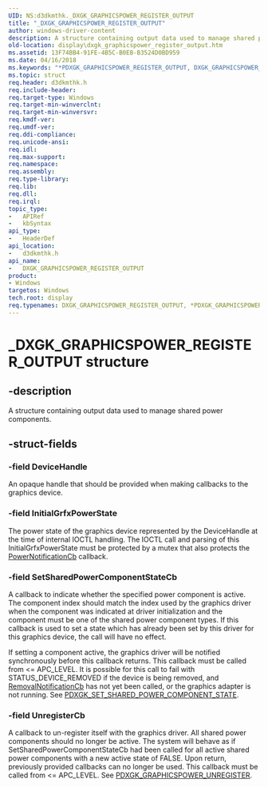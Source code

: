 ```yaml
---
UID: NS:d3dkmthk._DXGK_GRAPHICSPOWER_REGISTER_OUTPUT
title: "_DXGK_GRAPHICSPOWER_REGISTER_OUTPUT"
author: windows-driver-content
description: A structure containing output data used to manage shared power components.
old-location: display\dxgk_graphicspower_register_output.htm
ms.assetid: 13F74BB4-91FE-4B5C-B0EB-B3524D0BD959
ms.date: 04/16/2018
ms.keywords: "*PDXGK_GRAPHICSPOWER_REGISTER_OUTPUT, DXGK_GRAPHICSPOWER_REGISTER_OUTPUT, DXGK_GRAPHICSPOWER_REGISTER_OUTPUT structure [Display Devices], PDXGK_GRAPHICSPOWER_REGISTER_OUTPUT, PDXGK_GRAPHICSPOWER_REGISTER_OUTPUT structure pointer [Display Devices], _DXGK_GRAPHICSPOWER_REGISTER_OUTPUT, d3dkmthk/DXGK_GRAPHICSPOWER_REGISTER_OUTPUT, d3dkmthk/PDXGK_GRAPHICSPOWER_REGISTER_OUTPUT, display.dxgk_graphicspower_register_output"
ms.topic: struct
req.header: d3dkmthk.h
req.include-header:
req.target-type: Windows
req.target-min-winverclnt:
req.target-min-winversvr:
req.kmdf-ver:
req.umdf-ver:
req.ddi-compliance:
req.unicode-ansi:
req.idl:
req.max-support:
req.namespace:
req.assembly:
req.type-library:
req.lib:
req.dll:
req.irql:
topic_type:
-	APIRef
-	kbSyntax
api_type:
-	HeaderDef
api_location:
-	d3dkmthk.h
api_name:
-	DXGK_GRAPHICSPOWER_REGISTER_OUTPUT
product:
- Windows
targetos: Windows
tech.root: display
req.typenames: DXGK_GRAPHICSPOWER_REGISTER_OUTPUT, *PDXGK_GRAPHICSPOWER_REGISTER_OUTPUT
---
```


# _DXGK_GRAPHICSPOWER_REGISTER_OUTPUT structure


## -description


A structure containing output data used to manage shared power components.


## -struct-fields




### -field DeviceHandle

An opaque handle that should be provided when making callbacks to the graphics device.


### -field InitialGrfxPowerState

The power state of the graphics device represented by the DeviceHandle at the time of internal IOCTL handling. The IOCTL call and parsing of this InitialGrfxPowerState must be protected by a mutex that also protects the [PowerNotificationCb](../d3dkmthk/nc-d3dkmthk-pdxgk_power_notification.md) callback.


### -field SetSharedPowerComponentStateCb

A callback to indicate whether the specified power component is active. The component index should match the index used by the graphics driver when the component was indicated at driver initialization and the component must be one of the shared power component types. If this callback is used to set a state which has already been set by this driver for this graphics device, the call will have no effect.

If setting a component active, the graphics driver will be notified synchronously before this callback returns. This callback must be called from <= APC_LEVEL. It is possible for this call to fail with STATUS_DEVICE_REMOVED if the device is being removed, and [RemovalNotificationCb](../d3dkmthk/nc-d3dkmthk-pdxgk_removal_notification.md) has not yet been called, or the graphics adapter is not running. See [PDXGK_SET_SHARED_POWER_COMPONENT_STATE](../d3dkmthk/nc-d3dkmthk-pdxgk_set_shared_power_component_state.md).


### -field UnregisterCb

 A callback to un-register itself with the graphics driver. All shared power components should no longer be active. The system will behave as if SetSharedPowerComponentStateCb had been called for all active shared power components with a new active state of FALSE. Upon return, previously provided callbacks can no longer be used. This callback must be called from <= APC_LEVEL. See [PDXGK_GRAPHICSPOWER_UNREGISTER](../d3dkmthk/nc-d3dkmthk-pdxgk_graphicspower_unregister.md).

